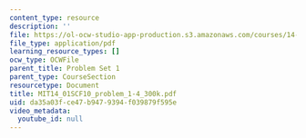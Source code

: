 ```yaml
---
content_type: resource
description: ''
file: https://ol-ocw-studio-app-production.s3.amazonaws.com/courses/14-01sc-principles-of-microeconomics-fall-2011/da35a03fce47b9479394f039879f595e_MIT14_01SCF10_problem_1-4_300k.pdf
file_type: application/pdf
learning_resource_types: []
ocw_type: OCWFile
parent_title: Problem Set 1
parent_type: CourseSection
resourcetype: Document
title: MIT14_01SCF10_problem_1-4_300k.pdf
uid: da35a03f-ce47-b947-9394-f039879f595e
video_metadata:
  youtube_id: null
---
```

